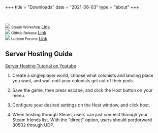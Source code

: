 +++
title = "Downloads"
date = "2021-06-03"
type = "about"
+++

&nbsp;

<div id="download-container">
	<div class="download">
		<a href="https://steamcommunity.com/sharedfiles/filedetails/?id=2606448745"><img src="/images/steam.svg" class="download-image"/></a>
		<small>Steam Workshop</small>
		<a class="download-link" href="https://steamcommunity.com/sharedfiles/filedetails/?id=2606448745">Link</a>
		<small><strong><a href=""></a></strong></small>
	</div>
	<div class="download">
		<a href="https://github.com/rwmt/Multiplayer/releases"><img src="/images/github.svg" class="download-image"/></a>
		<small>Github Release</small>
		<a class="download-link" href="https://github.com/rwmt/Multiplayer/releases">Link</a>
		<small><strong><a href=""></a></strong></small>
	</div>
	<div class="download">
		<a href="https://ludeon.com/forums/index.php?topic=49142.0"><img src="/images/ludeon.svg" class="download-image"/></a>
		<small>Ludeon Forums</small>
		<a class="download-link" href="https://ludeon.com/forums/index.php?topic=49142.0">Link</a>
		<small><strong><a href=""></a></strong></small>
	</div>
</div>

## Server Hosting Guide
[Server Hosting Tutorial on Youtube](https://youtu.be/tKuaS3CTFKo)

1. Create a singleplayer world, choose what colonists and landing place you want, and wait until your colonists get out of their pods.

2. Save the game, then press escape, and click the Host button on your menu.

3. Configure your desired settings on the Host window, and click host.

4. When hosting through Steam, users can just connect through your Steam friends list. With the "direct" option, users should portforward 30502 through UDP.

&nbsp;

&nbsp;

&nbsp;
